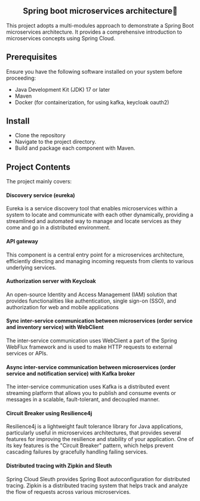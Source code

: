 <h2 align="center">Spring boot microservices architecture👋</h2>
<p>
This project adopts a multi-modules approach to demonstrate a Spring 
Boot microservices architecture. It provides a comprehensive 
introduction to microservices concepts using Spring Cloud.
</p>


## Prerequisites

Ensure you have the following software installed on your system before proceeding:

* Java Development Kit (JDK) 17 or later
* Maven
* Docker (for containerization, for using kafka, keycloak oauth2)

## Install

* Clone the repository
* Navigate to the project directory.
* Build and package each component with Maven.


## Project Contents

<p> The project mainly covers: </p>

<h4> Discovery service (eureka)</h4>

<p>Eureka is a service discovery tool that enables microservices 
within a system to locate and communicate 
with each other dynamically, providing a streamlined and automated 
way to manage and locate services as they come and go 
in a distributed environment.</p>

<h4> API gateway </h4>

<p>This component is a central entry point for a microservices 
architecture, efficiently directing and managing incoming 
requests from clients to various underlying services.</p>

<h4> Authorization server with Keycloak</h4>

<p>An open-source Identity and Access Management (IAM) 
solution that provides functionalities like authentication, 
single sign-on (SSO), and authorization for web and mobile applications</p>

<h4> Sync inter-service communication between microservices (order service and inventory service) with WebClient</h4>

<p>The inter-service communication uses WebClient a part of the Spring WebFlux 
framework and is used to make HTTP requests to external services or APIs.</p>

<h4> Async inter-service communication between microservices (order service 
and notification service) with Kafka broker</h4>

<p>The inter-service communication uses  Kafka is a distributed event streaming platform that allows 
you to publish and consume events or messages in a scalable, fault-tolerant, and decoupled manner.</p>

<h4> Circuit Breaker using Resilience4j</h4>

<p>Resilience4j is a lightweight fault tolerance library for Java applications, 
particularly useful in microservices architectures, that provides several 
features for improving the resilience and stability of your application. 
One of its key features is the "Circuit Breaker" pattern, 
which helps prevent cascading failures by gracefully handling failing services.</p>

<h4> Distributed tracing with Zipkin and Sleuth</h4>

<p>Spring Cloud Sleuth provides Spring Boot autoconfiguration for distributed tracing.
Zipkin is a distributed tracing system that helps track and analyze the 
flow of requests across various microservices.</p>